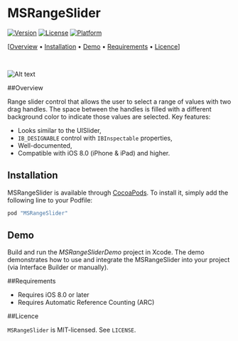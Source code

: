 MSRangeSlider
===============
[![Version](https://img.shields.io/cocoapods/v/MSRangeSlider.svg?style=flat)](http://cocoadocs.org/docsets/MSRangeSlider)
[![License](https://img.shields.io/cocoapods/l/MSRangeSlider.svg?style=flat)](http://cocoadocs.org/docsets/MSRangeSlider)
[![Platform](https://img.shields.io/cocoapods/p/MSRangeSlider.svg?style=flat)](http://cocoadocs.org/docsets/MSRangeSlider)


[[Overview](#overview) &bull; [Installation](#installation) &bull; [Demo](#demo) &bull; [Requirements](#requirements) &bull; [Licence](#licence)] 

<br>

![Alt text](https://raw.githubusercontent.com/sgl0v/MSRangeSlider/master/screenshots/sample.gif)

##<a name="overview"></a>Overview

Range slider control that allows the user to select a range of values with two drag handles. The space between the handles is filled with a different background color to indicate those values are selected. Key features:

- Looks similar to the UISlider,
- `IB_DESIGNABLE` control with `IBInspectable` properties,
- Well-documented,
- Compatible with iOS 8.0 (iPhone &amp; iPad) and higher.

## Installation

MSRangeSlider is available through [CocoaPods](http://cocoapods.org). To install
it, simply add the following line to your Podfile:

```ruby
pod "MSRangeSlider"
```

## Demo

Build and run the <i>MSRangeSliderDemo</i> project in Xcode. The demo demonstrates how to use and integrate the MSRangeSlider into your project (via Interface Builder or manually).

##<a name="overview"></a>Requirements

- Requires iOS 8.0 or later
- Requires Automatic Reference Counting (ARC)
 
##<a name="licence"></a>Licence

`MSRangeSlider` is MIT-licensed. See `LICENSE`. 